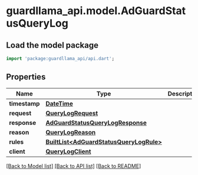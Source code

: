 # guardllama_api.model.AdGuardStatusQueryLog

## Load the model package
```dart
import 'package:guardllama_api/api.dart';
```

## Properties
Name | Type | Description | Notes
------------ | ------------- | ------------- | -------------
**timestamp** | [**DateTime**](DateTime.md) |  | 
**request** | [**QueryLogRequest**](QueryLogRequest.md) |  | 
**response** | [**AdGuardStatusQueryLogResponse**](AdGuardStatusQueryLogResponse.md) |  | 
**reason** | [**QueryLogReason**](QueryLogReason.md) |  | 
**rules** | [**BuiltList&lt;AdGuardStatusQueryLogRule&gt;**](AdGuardStatusQueryLogRule.md) |  | [optional] 
**client** | [**QueryLogClient**](QueryLogClient.md) |  | 

[[Back to Model list]](../README.md#documentation-for-models) [[Back to API list]](../README.md#documentation-for-api-endpoints) [[Back to README]](../README.md)


